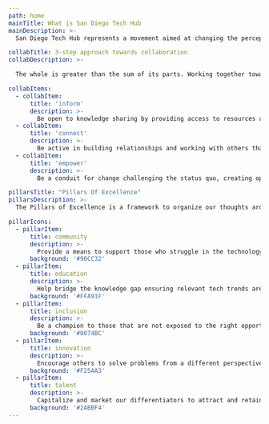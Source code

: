 ```yaml
---
path: home
mainTitle: What is San Diego Tech Hub
mainDescription: >-
  San Diego Tech Hub represents a movement aimed at changing the perception of the San Diego tech ecosystem.  Our focus is to be a conduit for change connecting businesses, organizations, and individuals, leveraging their resources and talents to build a stronger San Diego tech community through collaboration.

collabTitle: 3-step approach towards collaboration
collabDescription: >-

  The whole is greater than the sum of its parts. Working together towards a single goal is the backbone to drive transformative change.  San Diego Tech Hub believes this can be accomplished by following these 3-steps:

collabItems:
  - collabItem:
      title: 'inform'
      description: >-
        Be open to knowledge sharing by providing access to resources and teaching others; helping to build awareness.
  - collabItem:
      title: 'connect'
      description: >-
        Be active in building relationships and working with others that compliment your talents to promote professional growth.
  - collabItem:
      title: 'empower'
      description: >-
        Be a conduit for change challenging the status quo, creating opportunities for others along the way.

pillarsTitle: "Pillars Of Excellence"
pillarsDescription: >-
  The Pillars of Excellence is a framework to organize our thoughts around transformative change.  While each pillar can stand on its own, our goal is to help others identify and create synergies across pillars enabling businesses, organizations, and individuals to build bridges aimed at redefining tech hub for the greater San Diego area.

pillarIcons: 
  - pillarItem:
      title: community
      description: >-
        Provide a means to support those who struggle in the technology field.
      background: '#90CC32'
  - pillarItem:
      title: education
      description: >-
        Help bridge the knowledge gap ensuring relevant tech trends are learned.
      background: '#FFA91F'
  - pillarItem:
      title: inclusion
      description: >-
        Be a champion to those that are not exposed to the right opportunities.
      background: '#0074BC'
  - pillarItem:
      title: innovation
      description: >-
        Encourage others to solve problems from a different perspective.
      background: '#F25AA3'
  - pillarItem:
      title: talent
      description: >-
        Capitalize and market our differentiators to attract and retain top talent
      background: '#2ABBF4'
---
```

